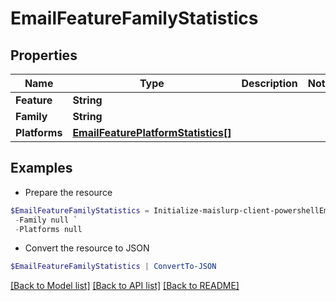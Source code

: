 # EmailFeatureFamilyStatistics
## Properties

Name | Type | Description | Notes
------------ | ------------- | ------------- | -------------
**Feature** | **String** |  | 
**Family** | **String** |  | 
**Platforms** | [**EmailFeaturePlatformStatistics[]**](EmailFeaturePlatformStatistics) |  | 

## Examples

- Prepare the resource
```powershell
$EmailFeatureFamilyStatistics = Initialize-maislurp-client-powershellEmailFeatureFamilyStatistics  -Feature null `
 -Family null `
 -Platforms null
```

- Convert the resource to JSON
```powershell
$EmailFeatureFamilyStatistics | ConvertTo-JSON
```

[[Back to Model list]](../README#documentation-for-models) [[Back to API list]](../README#documentation-for-api-endpoints) [[Back to README]](../README)


